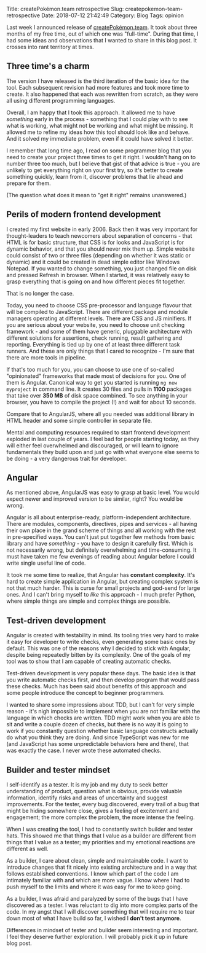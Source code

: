Title: createPokémon.team retrospective
Slug: createpokemon-team-retrospective
Date: 2018-07-12 21:42:49
Category: Blog
Tags: opinion

Last week I announced release of [createPokémon.team](https://createpokemon.team/). It took about three months of my free time, out of which one was "full-time". During that time, I had some ideas and observations that I wanted to share in this blog post. It crosses into rant territory at times.

<!-- more -->

## Three time's a charm

The version I have released is the third iteration of the basic idea for the tool. Each subsequent revision had more features and took more time to create. It also happened that each was rewritten from scratch, as they were all using different programming languages.

Overall, I am happy that I took this approach. It allowed me to have *something* early in the process - something that I could play with to see what is working, what might not be working and what might be missing. It allowed me to refine my ideas how this tool should look like and behave. And it solved my immediate problem, even if it could have solved it better.

I remember that long time ago, I read on some programmer blog that you need to create your project three times to get it right. I wouldn't hang on to number three too much, but I believe that gist of that advice is true - you are unlikely to get everything right on your first try, so it's better to create something quickly, learn from it, discover problems that lie ahead and prepare for them.

(The question what does it mean to "get it right" remains unanswered.)

## Perils of modern frontend development

I created my first website in early 2006. Back then it was very important for thought-leaders to teach newcomers about separation of concerns - that HTML is for basic structure, that CSS is for looks and JavaScript is for dynamic behavior, and that you should never mix them up. Simple website could consist of two or three files (depending on whether it was static or dynamic) and it could be created in dead simple editor like Windows Notepad. If you wanted to change something, you just changed file on disk and pressed Refresh in browser. When I started, it was relatively easy to grasp everything that is going on and how different pieces fit together.

That is no longer the case.

Today, you need to choose CSS pre-processor and language flavour that will be compiled to JavaScript. There are different package and module managers operating at different levels. There are CSS and JS minifiers. If you are serious about your website, you need to choose unit checking framework - and some of them have generic, pluggable architecture with different solutions for assertions, check running, result gathering and reporting. Everything is tied up by one of at least three different task runners. And these are only things that I cared to recognize - I'm sure that there are more tools in pipeline.

If that's too much for you, you can choose to use one of so-called "opinionated" frameworks that made most of decisions for you. One of them is Angular. Canonical way to get you started is running `ng new myproject` in command line. It creates 30 files and pulls in **1100** packages that take over **350 MB** of disk space combined. To see anything in your browser, you have to compile the project (!) and wait for about 10 seconds.

Compare that to AngularJS, where all you needed was additional library in HTML header and some simple controller in separate file.

Mental and computing resources required to start frontend development exploded in last couple of years. I feel bad for people starting today, as they will either feel overwhelmed and discouraged, or will learn to ignore fundamentals they build upon and just go with what everyone else seems to be doing - a very dangerous trait for developer.

## Angular

As mentioned above, AngularJS was easy to grasp at basic level. You would expect newer and improved version to be similar, right? You would be wrong.

Angular is all about enterprise-ready, platform-independent architecture. There are modules, components, directives, pipes and services - all having their own place in the grand scheme of things and all working with the rest in pre-specified ways. You can't just put together few methods from basic library and have *something* - you have to design it carefully first. Which is not necessarily wrong, but definitely overwhelming and time-consuming. It must have taken me few evenings of reading about Angular before I could write single useful line of code.

It took me some time to realize, that Angular has **constant complexity**. It's hard to create simple application in Angular, but creating complex system is not that much harder. This is curse for small projects and god-send for large ones. And I can't bring myself to *like* this approach - I much prefer Python, where simple things are simple and complex things are possible.

## Test-driven development

Angular is created with testability in mind. Its tooling tries very hard to make it easy for developer to write checks, even generating some basic ones by default. This was one of the reasons why I decided to stick with Angular, despite being repeatedly bitten by its complexity. One of the goals of my tool was to show that I am capable of creating automatic checks.

Test-driven development is very popular these days. The basic idea is that you write automatic checks first, and then develop program that would pass these checks. Much has been said about benefits of this approach and some people introduce the concept to beginner programmers.

I wanted to share some impressions about TDD, but I can't for very simple reason - it's nigh impossible to implement when you are not familiar with the language in which checks are written. TDD might work when you are able to sit and write a couple dozen of checks, but there is no way it is going to work if you constantly question whether basic language constructs actually do what you think they are doing. And since TypeScript was new for me (and JavaScript has some unpredictable behaviors here and there), that was exactly the case. I never wrote these automated checks.

## Builder and tester mindset

I self-identify as a tester. It is my job and my duty to seek better understanding of product, question what is obvious, provide valuable information, identify risks and areas of uncertainty and suggest improvements. For the tester, every bug discovered, every trail of a bug that might be hiding somewhere close, gives a feeling of excitement and engagement; the more complex the problem, the more intense the feeling.

When I was creating the tool, I had to constantly switch builder and tester hats. This showed me that things that I value as a builder are different from things that I value as a tester; my priorities and my emotional reactions are different as well.

As a builder, I care about clean, simple and maintainable code. I want to introduce changes that fit nicely into existing architecture and in a way that follows established conventions. I know which part of the code I am intimately familiar with and which are more vague. I know where I had to push myself to the limits and where it was easy for me to keep going.

As a builder, I was afraid and paralyzed by some of the bugs that I have discovered as a tester. I was reluctant to dig into more complex parts of the code. In my angst that I will discover something that will require me to tear down most of what I have build so far, I wished I **don't test anymore**.

Differences in mindset of tester and builder seem interesting and important. I feel they deserve further exploration. I will probably pick it up in future blog post.
